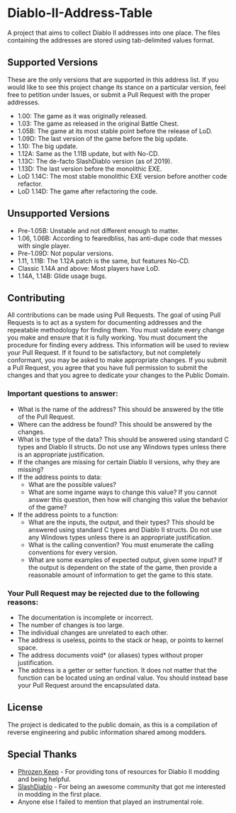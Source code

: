 # Diablo-II-Address-Table

A project that aims to collect Diablo II addresses into one place. The files containing the addresses are stored using tab-delimited values format.

## Supported Versions
These are the only versions that are supported in this address list. If you would like to see this project change its stance on a particular version, feel free to petition under Issues, or submit a Pull Request with the proper addresses.

- 1.00: The game as it was originally released.
- 1.03: The game as released in the original Battle Chest.
- 1.05B: The game at its most stable point before the release of LoD.
- 1.09D: The last version of the game before the big update.
- 1.10: The big update.
- 1.12A: Same as the 1.11B update, but with No-CD.
- 1.13C: The de-facto SlashDiablo version (as of 2019).
- 1.13D: The last version before the monolithic EXE.
- LoD 1.14C: The most stable monolithic EXE version before another code refactor.
- LoD 1.14D: The game after refactoring the code.

## Unsupported Versions
- Pre-1.05B: Unstable and not different enough to matter.
- 1.06, 1.06B: According to fearedbliss, has anti-dupe code that messes with single player.
- Pre-1.09D: Not popular versions.
- 1.11, 1.11B: The 1.12A patch is the same, but features No-CD.
- Classic 1.14A and above: Most players have LoD. 
- 1.14A, 1.14B: Glide usage bugs.

## Contributing
All contributions can be made using Pull Requests. The goal of using Pull Requests is to act as a system for documenting addresses and the repeatable methodology for finding them. You must validate every change you make and ensure that it is fully working. You must document the procedure for finding every address. This information will be used to review your Pull Request. If it found to be satisfactory, but not completely conformant, you may be asked to make appropriate changes. If you submit a Pull Request, you agree that you have full permission to submit the changes and that you agree to dedicate your changes to the Public Domain.

### Important questions to answer:
- What is the name of the address? This should be answered by the title of the Pull Request.
- Where can the address be found? This should be answered by the changes.
- What is the type of the data? This should be answered using standard C types and Diablo II structs. Do not use any Windows types unless there is an appropriate justification.
- If the changes are missing for certain Diablo II versions, why they are missing?
- If the address points to data:
  - What are the possible values?
  - What are some ingame ways to change this value? If you cannot answer this question, then how will changing this value the behavior of the game?
- If the address points to a function:
  - What are the inputs, the output, and their types? This should be answered using standard C types and Diablo II structs. Do not use any Windows types unless there is an appropriate justification.
  - What is the calling convention? You must enumerate the calling conventions for every version.
  - What are some examples of expected output, given some input? If the output is dependent on the state of the game, then provide a reasonable amount of information to get the game to this state.

### Your Pull Request may be rejected due to the following reasons:
- The documentation is incomplete or incorrect.
- The number of changes is too large.
- The individual changes are unrelated to each other.
- The address is useless, points to the stack or heap, or points to kernel space.
- The address documents void* (or aliases) types without proper justification.
- The address is a getter or setter function. It does not matter that the function can be located using an ordinal value. You should instead base your Pull Request around the encapsulated data.

## License
The project is dedicated to the public domain, as this is a compilation of reverse engineering and public information shared among modders.

## Special Thanks
- [Phrozen Keep](https://d2mods.info) - For providing tons of resources for Diablo II modding and being helpful.
- [SlashDiablo](https://reddit.com/r/slashdiablo) - For being an awesome community that got me interested in modding in the first place.
- Anyone else I failed to mention that played an instrumental role.
